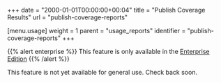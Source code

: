 +++
date = "2000-01-01T00:00:00+00:04"
title = "Publish Coverage Results"
url = "publish-coverage-reports"

[menu.usage]
  weight = 1
  parent = "usage_reports"
  identifier = "publish-coverage-reports"
+++

{{% alert enterprise %}}
This feature is only available in the [Enterprise Edition](https://drone.io/enterprise/)
{{% /alert %}}

This feature is not yet available for general use. Check back soon.

